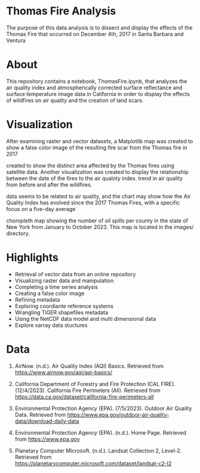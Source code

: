 # Thomas Fire Analysis

The purpose of this data analysis is to dissect and display the effects of the Thomas Fire that occurred on December 4th, 2017 in Santa Barbara and Ventura

# About

This repository contains a notebook, ThomasFire.ipynb, that analyzes the air quality index and atmospherically corrected surface reflectance and surface temperature image data in California in order to display the effects of wildfires on air quality and the creation of land scars.

# Visualization

After examining raster and vector datasets, a Matplotlib map was created to show a false color image of the resulting fire scar from the Thomas fire in 2017

created to show the distinct area affected by the Thomas fires using satellite data. Another visualization was created to display the relationship between the date of the fires to the air qualoty index. trend in air quality from before and after the wildfires.

data seems to be related to air quality, and the chart may show how the Air Quality Index has evolved since the 2017 Thomas Fires, with a specific focus on a five-day average

choropleth map showing the number of oil spills per county in the state of New York from January to October 2023. This map is located in the images/ directory.

# Highlights

- Retrieval of vector data from an online repository
- Visualizing raster data and manipulation
- Completing a time series analysis
- Creating a false color image
- Refining metadata
- Exploring coordiante reference systems
- Wrangling TIGER shapefiles metadata
- Using the NetCDF data model and multi dimensional data
- Explore xarray data stuctures

# Data

1.  AirNow. (n.d.). Air Quality Index (AQI) Basics. Retrieved from https://www.airnow.gov/aqi/aqi-basics/

2.  California Department of Forestry and Fire Protection (CAL FIRE). (12/4/2023). California Fire Perimeters (All). Retrieved from https://data.ca.gov/dataset/california-fire-perimeters-all

3.  Environmental Protection Agency (EPA). (7/5/2023). Outdoor Air Quality Data. Retrieved from https://www.epa.gov/outdoor-air-quality-data/download-daily-data

4.  Environmental Protection Agency (EPA). (n.d.). Home Page. Retrieved from https://www.epa.gov

5.  Planetary Computer Microsoft. (n.d.). Landsat Collection 2, Level-2. Retrieved from https://planetarycomputer.microsoft.com/dataset/landsat-c2-l2
